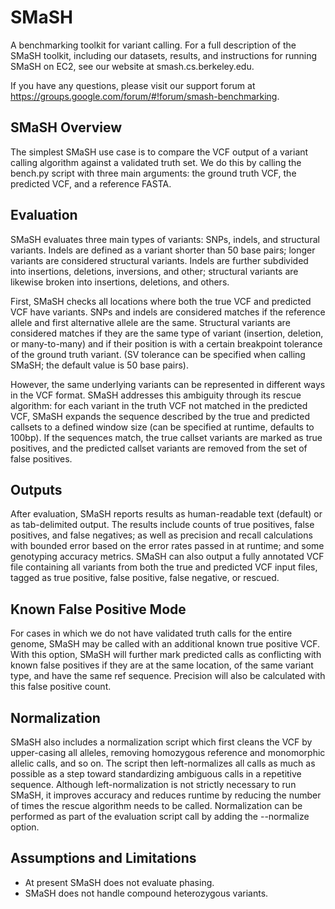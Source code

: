 SMaSH
=====

A benchmarking toolkit for variant calling. For a full description of the SMaSH toolkit, including our datasets, results, and instructions for running SMaSH on EC2, see our website at smash.cs.berkeley.edu.

If you have any questions, please visit our support forum at https://groups.google.com/forum/#!forum/smash-benchmarking.

SMaSH Overview
--------------
The simplest SMaSH use case is to compare the VCF output of a variant calling algorithm against a validated truth set.
We do this by calling the bench.py script with three main arguments: the ground truth VCF, the predicted VCF, and a reference FASTA.

## Evaluation

SMaSH evaluates three main types of variants: SNPs, indels, and structural variants. Indels are defined as a variant shorter than 50
base pairs; longer variants are considered structural variants. Indels are further subdivided into insertions, deletions, inversions, and other; structural variants are likewise broken into insertions, deletions, and others.

First, SMaSH checks all locations where both the true VCF and predicted VCF have variants. SNPs and indels are considered matches if the reference allele and first alternative allele are the same. Structural variants are considered matches if they are the same type of variant (insertion, deletion, or many-to-many) and if their position is with a certain breakpoint tolerance of the ground truth variant. (SV tolerance can be specified when calling SMaSH; the default value is 50 base pairs).

However, the same underlying variants can be represented in different ways in the VCF format. SMaSH addresses this ambiguity through its rescue algorithm: for each variant in the truth VCF not matched in the predicted VCF, SMaSH expands the sequence described by the true and predicted callsets to a defined window size (can be specified at runtime, defaults to 100bp). If the sequences match, the true callset variants are marked as true positives, and the predicted callset variants are removed from the set of false positives.

## Outputs

After evaluation, SMaSH reports results as human-readable text (default) or as tab-delimited output. The results include 
counts of true positives, false positives, and false negatives; as well as precision and recall calculations with bounded error based on the error rates passed in at runtime; and some genotyping accuracy metrics. SMaSH can also output a fully annotated VCF file containing all variants from both the true and predicted VCF input files, tagged as true positive, false positive, false negative, or rescued.

## Known False Positive Mode

For cases in which we do not have validated truth calls for the entire genome, SMaSH may be called with an additional known true positive VCF. With this option, SMaSH will further mark predicted calls as conflicting with known false positives if they are at the same location, of the same variant type, and have the same ref sequence. Precision will also be calculated with this false positive count.

## Normalization

SMaSH also includes a normalization script which first cleans the VCF by upper-casing all alleles, removing homozygous reference and monomorphic allelic calls, and so on. The script then left-normalizes all calls as much as possible as a step toward standardizing ambiguous calls in a repetitive sequence. Although left-normalization is not strictly necessary to run SMaSH, it improves accuracy and reduces runtime by reducing the number of times the rescue algorithm needs to be called. Normalization can be performed as part of the evaluation script call by adding the --normalize option.

## Assumptions and Limitations

* At present SMaSH does not evaluate phasing.
* SMaSH does not handle compound heterozygous variants.

